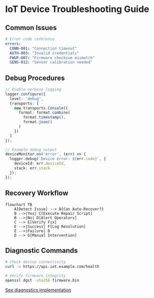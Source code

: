 # IoT Device Troubleshooting Guide

## Common Issues
```yaml
# Error code reference
errors:
  CONN-001: "Connection timeout"
  AUTH-003: "Invalid credentials"
  FWUP-007: "Firmware checksum mismatch"
  SENS-012: "Sensor calibration needed"
```

## Debug Procedures
```typescript
// Enable verbose logging
logger.configure({
  level: 'debug',
  transports: [
    new transports.Console({
      format: format.combine(
        format.timestamp(),
        format.json()
      )
    })
  ]
});

// Example debug output
deviceMonitor.on('error', (err) => {
  logger.debug(`Device error: ${err.code}`, {
    deviceId: err.deviceId,
    stack: err.stack
  });
});
```

## Recovery Workflow
```mermaid
flowchart TB
    A[Detect Issue] --> B{Can Auto-Recover?}
    B -->|Yes| C[Execute Repair Script]
    B -->|No| D[Alert Operators]
    C --> E[Verify Fix]
    E -->|Success| F[Log Resolution]
    E -->|Failure| D
    D --> G[Manual Intervention]
```

## Diagnostic Commands
```bash
# Check device connectivity
curl -v https://api.iot.example.com/health

# Verify firmware integrity
openssl dgst -sha256 firmware.bin
```

[See diagnostics implementation](src/iot/utils/diagnostics.ts)